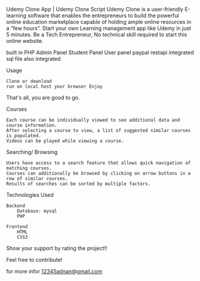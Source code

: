 Udemy Clone App | Udemy Clone Script Udemy Clone is a user-friendly E-learning software that enables the entrepreneurs to build the powerful online education marketplace capable of holding ample online resources in a “few hours”. Start your own Learning management app like Udemy in just 5 minutes. Be a Tech Entrepreneur, No technical skill required to start this online website. 


built in PHP
Admin Panel 
Student Panel
User panel
paypal restapi integrated
sql file also integrated

Usage

    Clone or download
    run on local host your browser Enjoy

That's all, you are good to go.

Courses

    Each course can be individually viewed to see additional data and course information.
    After selecting a course to view, a list of suggested similar courses is populated.
    Videos can be played while viewing a course.


Searching/ Browsing

    Users have access to a search feature that allows quick navigation of matching courses.
    Courses can additionally be browsed by clicking on arrow buttons in a row of similar courses.
    Results of searches can be sorted by multiple factors.


Technologies Used

    Backend
        Database: mysql
        PHP

    Frontend
        HTML
        CSS3


Show your support by rating the project!!

Feel free to contribute!

for more infor 
12345adnan@gmail.com


